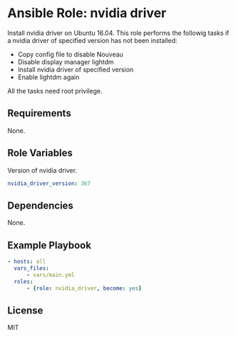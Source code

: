 Ansible Role: nvidia driver
=========

Install nvidia driver on Ubuntu 16.04.
This role performs the followig tasks if a nvidia driver of specified version has not been installed:

- Copy config file to disable Nouveau
- Disable display manager lightdm
- Install nvidia driver of specified version
- Enable lightdm again

All the tasks need root privilege.

Requirements
------------

None.

Role Variables
--------------

Version of nvidia driver.

``` yaml
nvidia_driver_version: 367
```

Dependencies
------------

None.

Example Playbook
----------------

``` yaml
- hosts: all
  vars_files:
      - vars/main.yml
  roles:
      - {role: nvidia_driver, become: yes}
```

License
-------

MIT

